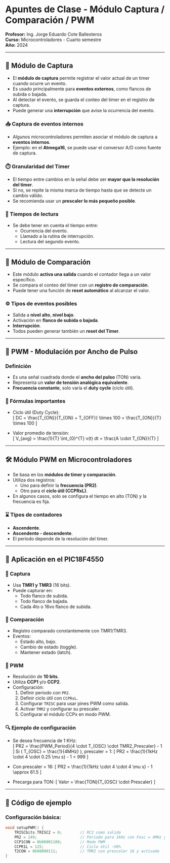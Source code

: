 # Apuntes de Clase - Módulo Captura / Comparación / PWM

**Profesor:** Ing. Jorge Eduardo Cote Ballesteros  
**Curso:** Microcontroladores - Cuarto semestre  
**Año:** 2024  

---

## 🧠 Módulo de Captura

- El **módulo de captura** permite registrar el valor actual de un timer cuando ocurre un evento.
- Es usado principalmente para **eventos externos**, como flancos de subida o bajada.
- Al detectar el evento, se guarda el conteo del timer en el registro de captura.
- Puede generar una **interrupción** que avise la ocurrencia del evento.

### 📥 Captura de eventos internos

- Algunos microcontroladores permiten asociar el módulo de captura a **eventos internos**.
- Ejemplo: en el **Atmega16**, se puede usar el conversor A/D como fuente de captura.

### ⏱️ Granularidad del Timer

- El tiempo entre cambios en la señal debe ser **mayor que la resolución del timer**.
- Si no, se repite la misma marca de tiempo hasta que se detecte un cambio válido.
- Se recomienda usar un **prescaler lo más pequeño posible**.

### 🧮 Tiempos de lectura

- Se debe tener en cuenta el tiempo entre:
  - Ocurrencia del evento.
  - Llamado a la rutina de interrupción.
  - Lectura del segundo evento.

---

## 🧩 Módulo de Comparación

- Este módulo **activa una salida** cuando el contador llega a un valor específico.
- Se compara el conteo del timer con un **registro de comparación**.
- Puede tener una función de **reset automático** al alcanzar el valor.

### ⚙️ Tipos de eventos posibles

- Salida a **nivel alto**, **nivel bajo**.
- Activación en **flanco de subida o bajada**.
- **Interrupción**.
- Todos pueden generar también un **reset del Timer**.

---

## 📶 PWM - Modulación por Ancho de Pulso

### Definición

- Es una señal cuadrada donde el **ancho del pulso** (TON) varía.
- Representa un **valor de tensión analógica equivalente**.
- **Frecuencia constante**, solo varía el **duty cycle** (ciclo útil).

### 🧾 Fórmulas importantes

- Ciclo útil (Duty Cycle):  
  \[
  DC = \frac{T_{ON}}{T_{ON} + T_{OFF}} \times 100 = \frac{T_{ON}}{T} \times 100
  \]

- Valor promedio de tensión:  
  \[
  V_{avg} = \frac{1}{T} \int_{0}^{T} v(t) dt = \frac{A \cdot T_{ON}}{T}
  \]

---

## 🛠️ Módulo PWM en Microcontroladores

- Se basa en los **módulos de timer y comparación**.
- Utiliza dos registros:
  - Uno para definir la **frecuencia (PR2)**.
  - Otro para el **ciclo útil (CCPRxL)**.
- En algunos casos, solo se configura el tiempo en alto (TON) y la frecuencia es fija.

### ⌛ Tipos de contadores

- **Ascendente**.
- **Ascendente - descendente**.
- El periodo depende de la resolución del timer.

---

## 🔧 Aplicación en el PIC18F4550

### 🔹 Captura

- Usa **TMR1 y TMR3** (16 bits).
- Puede capturar en:
  - Todo flanco de subida.
  - Todo flanco de bajada.
  - Cada 4to o 16vo flanco de subida.

### 🔹 Comparación

- Registro comparado constantemente con TMR1/TMR3.
- Eventos:
  - Estado alto, bajo.
  - Cambio de estado (toggle).
  - Mantener estado (latch).

### 🔹 PWM

- Resolución de **10 bits**.
- Utiliza **CCP1** y/o **CCP2**.
- Configuración:
  1. Definir periodo con `PR2`.
  2. Definir ciclo útil con `CCPRxL`.
  3. Configurar `TRISC` para usar pines PWM como salida.
  4. Activar `TMR2` y configurar su prescaler.
  5. Configurar el módulo CCPx en modo PWM.

### 🔍 Ejemplo de configuración

- Se desea frecuencia de 1 KHz:  
  \[
  PR2 = \frac{PWM\_Period}{4 \cdot T_{OSC} \cdot TMR2\_Prescaler} - 1
  \]
  Si \( T_{OSC} = \frac{1}{4MHz} \), prescaler = 1:
  \[
  PR2 = \frac{1}{1kHz \cdot 4 \cdot 0.25 \mu s} - 1 = 999
  \]

- Con prescaler = 16:
  \[
  PR2 = \frac{1}{1kHz \cdot 4 \cdot 4 \mu s} - 1 \approx 61.5
  \]

- Precarga para TON:
  \[
  Valor = \frac{TON}{T_{OSC} \cdot Prescaler}
  \]

---

## 📄 Código de ejemplo

### Configuración básica:

```c
void setupPWM() {
    TRISCbits.TRISC2 = 0;        // RC2 como salida
    PR2 = 249;                   // Periodo para 1kHz con Fosc = 4MHz y prescaler 16
    CCP1CON = 0b00001100;        // Modo PWM
    CCPR1L = 125;                // Ciclo útil ~50%
    T2CON = 0b00000111;          // TMR2 con prescaler 16 y activado
}
